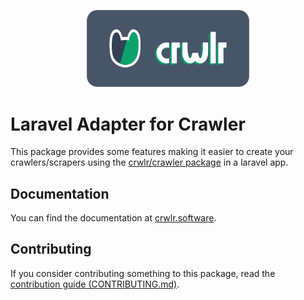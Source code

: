 <p align="center"><a href="https://www.crwlr.software" target="_blank"><img src="https://github.com/crwlrsoft/graphics/blob/eee6cf48ee491b538d11b9acd7ee71fbcdbe3a09/crwlr-logo.png" alt="crwlr.software logo" width="260"></a></p>

# Laravel Adapter for Crawler

This package provides some features making it easier to create your crawlers/scrapers using the [crwlr/crawler package](https://www.crwlr.software/packages/crawler/getting-started) in a laravel app.

## Documentation

You can find the documentation at [crwlr.software](https://www.crwlr.software/packages/laravel-crawler/getting-started).

## Contributing

If you consider contributing something to this package, read the [contribution guide (CONTRIBUTING.md)](CONTRIBUTING.md).

